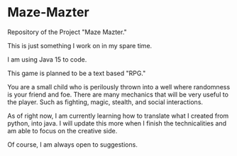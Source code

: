 # Maze-Mazter
Repository of the Project "Maze Mazter."

This is just something I work on in my spare time.

I am using Java 15 to code.

This game is planned to be a text based "RPG."

  You are a small child who is perilously thrown into a well where randomness is your friend and foe.
  There are many mechanics that will be very useful to the player. Such as fighting, magic, stealth, and social interactions.

As of right now, I am currently learning how to translate what I created from python, into java.
I will update this more when I finish the technicalities and am able to focus on the creative side.

Of course, I am always open to suggestions.
  
